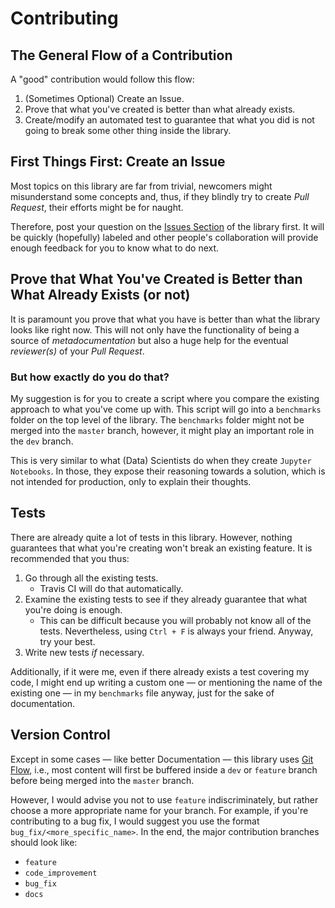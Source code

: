 # Contributing

## The General Flow of a Contribution

A "good" contribution would follow this flow:

1. (Sometimes Optional) Create an Issue.
1. Prove that what you've created is better than what already exists.
1. Create/modify an automated test to guarantee that what you did is not going to break some other thing inside the library.

## First Things First: Create an Issue

Most topics on this library are far from trivial, newcomers might misunderstand some concepts and, thus, if they blindly try to create *Pull Request*, their efforts might be for naught.

Therefore, post your question on the [Issues Section](https://github.com/CamDavidsonPilon/lifetimes/issues) of the library first. It will be quickly (hopefully) labeled and other people's collaboration will provide enough feedback for you to know what to do next.

## Prove that What You've Created is Better than What Already Exists (or not)

It is paramount you prove that what you have is better than what the library looks like right now. This will not only have the functionality of being a source of *metadocumentation* but also a huge help for the eventual *reviewer(s)* of your *Pull Request*.

### But how exactly do you do that?

My suggestion is for you to create a script where you compare the existing approach to what you've come up with. This script will go into a `benchmarks` folder on the top level of the library. The `benchmarks` folder might not be merged into the `master` branch, however, it might play an important role in the `dev` branch.

This is very similar to what (Data) Scientists do when they create `Jupyter Notebooks`. In those, they expose their reasoning towards a solution, which is not intended for production, only to explain their thoughts.

## Tests

There are already quite a lot of tests in this library. However, nothing guarantees that what you're creating won't break an existing feature. It is recommended that you thus:

1. Go through all the existing tests.
    - Travis CI will do that automatically.
1. Examine the existing tests to see if they already guarantee that what you're doing is enough.
    - This can be difficult because you will probably not know all of the tests. Nevertheless, using `Ctrl + F` is always your friend. Anyway, try your best.
1. Write new tests *if* necessary.

Additionally, if it were me, even if there already exists a test covering my code, I might end up writing a custom one &mdash; or mentioning the name of the existing one &mdash; in my `benchmarks` file anyway, just for the sake of documentation.

## Version Control

Except in some cases &mdash; like better Documentation &mdash; this library uses [Git Flow](https://www.atlassian.com/git/tutorials/comparing-workflows/gitflow-workflow), i.e., most content will first be buffered inside a `dev` or `feature` branch before being merged into the `master` branch.

However, I would advise you not to use `feature` indiscriminately, but rather choose a more appropriate name for your branch. For example, if you're contributing to a bug fix, I would suggest you use the format `bug_fix/<more_specific_name>`. In the end, the major contribution branches should look like:

- `feature`
- `code_improvement`
- `bug_fix`
- `docs`
